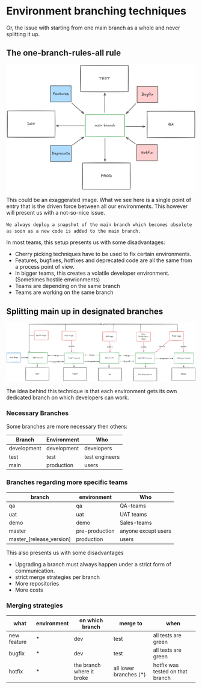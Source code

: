 # Environment branching techniques

Or, the issue with starting from one main branch as a whole and never splitting it up.

## The one-branch-rules-all rule

![Single Branch](../images/single_branch.png)

This could be an exaggerated image. What we see here is a single point of entry that is the driven force between all our environments. This however will present us with a not-so-nice issue.

`We always deploy a snapshot of the main branch which becomes obsolete as soon as a new code is added to the main branch.`

In most teams, this setup presents us with some disadvantages:

- Cherry picking techniques have to be used to fix certain environments.
- Features, bugfixes, hotfixes and deprecated code are all the same from a process point of view.
- In bigger teams, this creates a volatile developer environment. (Sometimes hostile envrionments)
- Teams are depending on the same branch
- Teams are working on the same branch

## Splitting main up in designated branches

![Multiple Environment Branch](../images/environment_branches.png)

The idea behind this technique is that each environment gets its own dedicated branch on which developers can work.

### Necessary Branches

Some branches are more necessary then others:

|Branch|Environment|Who
|--|--|--|
|development|development|developers
|test|test|test engineers
|main|production|users

### Branches regarding more specific teams

|branch|environment|Who
|--|--|--|
|qa|qa|QA-teams
|uat|uat|UAT teams
|demo|demo|Sales-teams
|master|pre-production|anyone except users
|master_[release_version]|production|users

This also presents us with some disadvantages

- Upgrading a branch must always happen under a strict form of communication.
- strict merge strategies per branch
- More repositories
- More costs

### Merging strategies
|what|environment|on which branch|merge to|when
|--|--|--|--|--|
|new feature|*|dev|test|all tests are green
|bugfix|*|dev|test|all tests are green
|hotfix|*|the branch where it broke|all lower branches (*)|hotfix was tested on that branch
